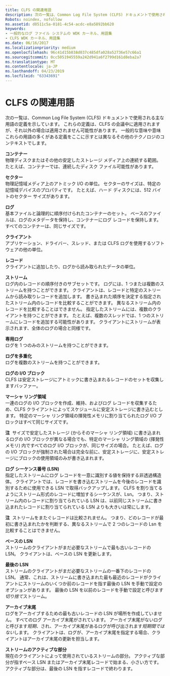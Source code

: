 ```yaml
---
title: CLFS の関連用語
description: 次の一覧は、Common Log File System (CLFS) ドキュメントで使用される主な用語の定義を示しています。
Robots: noindex, nofollow
ms.assetid: d8511c5a-0181-4c54-acdc-e8a5892bb620
keywords:
- 一般的なログ ファイル システムの WDK カーネル、用語集
- CLFS WDK カーネル、用語集
ms.date: 06/16/2017
ms.localizationpriority: medium
ms.openlocfilehash: 96c41d15b038d037c485dfa028a52736e57c66a1
ms.sourcegitcommit: 0cc5051945559a242d941a6f2799d161d8eba2a7
ms.translationtype: MT
ms.contentlocale: ja-JP
ms.lasthandoff: 04/23/2019
ms.locfileid: "63343691"
---
```

# <a name="clfs-terminology"></a>CLFS の関連用語


次の一覧は、Common Log File System (CLFS) ドキュメントで使用される主な用語の定義を示しています。 これらの定義は、CLFS の会議中に適用されますが、それ以外の場合は適用されません可能性があります。 一般的な意味や意味これらの用語の多くがある定義をここに示すとは異なるその他のテクノロジのコンテキストでします。

<a href="" id="kernel-clfs-term-container"></a>**コンテナー**  
物理ディスクまたはその他の安定したストレージ メディア上の連続する範囲。 たとえば、コンテナーでは、連続したディスク ファイル可能性があります。

<a href="" id="kernel-clfs-term-sector"></a>**セクター**  
物理記憶域メディア上のアトミック I/O の単位。 セクターのサイズは、特定の記憶域デバイスのプロパティです。 たとえば、ハード ディスクには、512 バイトのセクター サイズがあります。

<a href="" id="kernel-clfs-term-log"></a>**ログ**  
基本ファイルと論理的に順序付けられたコンテナーのセット。 ベースのファイルは、ログのメタデータを保持し、コンテナーにログ レコードを保持します。 すべてのコンテナーは、同じサイズです。

<a href="" id="kernel-clfs-term-client"></a>**クライアント**  
アプリケーション、ドライバー、スレッド、または CLFS ログを使用するソフトウェアの他の単位。

<a href="" id="kernel-clfs-term-record"></a>**レコード**  
クライアントに追加したり、ログから読み取られたデータの単位。

<a href="" id="kernel-clfs-term-stream"></a>**ストリーム**  
ログ内のレコードの順序付きのサブセットです。 ログには、1 つまたは複数のストリームを持つことができます。 クライアントは、レコードと特定のストリームから読み取りレコードを追加します。 書き込まれた順序を決定する指定されたストリーム内のレコードを比較することができます。 異なるストリーム内のレコードを比較することはできません。 指定したストリームには、複数のクライアントを持つことができます。 たとえば、複数のスレッドでは、1 つのストリームにレコードを追加する可能性があります。 クライアントにストリームが表示されます、全体のログの場合と同様です。

<a href="" id="kernel-clfs-term-dedicated-log"></a>**専用ログ**  
ログを 1 つのみのストリームを持つことができます。

<a href="" id="kernel-clfs-term-multiplexed-log"></a>**ログを多重化**  
ログを複数のストリームを持つことができます。

<a href="" id="kernel-clfs-term-log-i-o-block"></a>**ログの I/O ブロック**  
CLFS は安定ストレージにアトミックに書き込まれるレコードのセットを収集しますバッファー。

<a href="" id="kernel-clfs-term-marshalling-area"></a>**マーシャ リング領域**  
一連のログの I/O ブロックを作成、維持、およびログ レコードを収集するため、CLFS クライアントによってスケジュールに安定ストレージに書き込むとします。 特定のマーシャ リング領域の揮発性メモリに割り当てられたログ I/O ブロックはすべて同じサイズです。

**注**  サイズで安定したストレージ (からそのマーシャ リング領域) に書き込まれるログの I/O ブロックが異なる場合でも、特定のマーシャ リング領域の (揮発性メモリ) 内ですべてのログ I/O ブロックが、同じサイズの場合。 たとえば、ログの I/O ブロックが強制された場合は完全な前に、安定ストレージに、安定ストレージにブロックの使用領域のみが書き込まれます。

 

<a href="" id="kernel-clfs-term-log-sequence-number--lsn"></a>**ログ シーケンス番号 (LSN)**  
指定したストリームにログ レコードを一意に識別する値を保持する非透過構造体。 クライアントでは、レコードを書き込むストリームを今後のレコードを識別するために使用できる LSN で取得バックアップします。 CLFS を割り当てるようにストリーム形式のレコードに増加するシーケンスが、Lsn。 つまり、ストリーム内のレコードに割り当てられている LSN は、以前同じストリームに書き込まれたレコードに割り当てられている LSN よりも大きいは常にします。

**注**  ストリームをまたぐレコードは比較されません。 つまり、どのレコードが最初に書き込まれたかを判断する、異なるストリームで 2 つのレコードの Lsn を比較することはできません。

 

<a href="" id="kernel-clfs-term-base-lsn"></a>**ベースの LSN**  
ストリームのクライアントがまだ必要なストリームで最も古いレコードの LSN。 クライアントは、ベースの LSN を更新します。

<a href="" id="kernel-clfs-term-last-lsn"></a>**最後の LSN**  
ストリームのクライアントがまだ必要なストリームの一番下のレコードの LSN。 通常、これは、ストリームに書き込まれた最も最近のレコードがクライアントにストリームのいくつか前のレコードを指す最後の LSN を手動で設定のオプションがあります。 最後の LSN を以前のレコードを手動で設定と呼びます*切り捨て*ストリーム。

<a href="" id="kernel-clfs-term-archive-tail"></a>**アーカイブ末尾**  
ログをアーカイブするための最も古いレコードの LSN が場所を作成していません。 すべてのログ アーカイブ末尾がされています。 アーカイブ末尾がないログと呼びます*短期*、され、アーカイブ末尾があるログが呼び出されます*短期間ではない*します。 クライアントは、ログが、アーカイブ末尾を指定する場合、クライアントはアーカイブ末尾の更新を担当します。

<a href="" id="kernel-clfs-term-active-portion-of-a-stream"></a>**ストリームのアクティブな部分**  
現在のクライアントによって使用されているストリームの部分。 アクティブな部分が指すベース LSN またはアーカイブ末尾レコードで始まる、小さい方です。 アクティブな部分は、最後の LSN を指すレコードで終わります。

 

 




